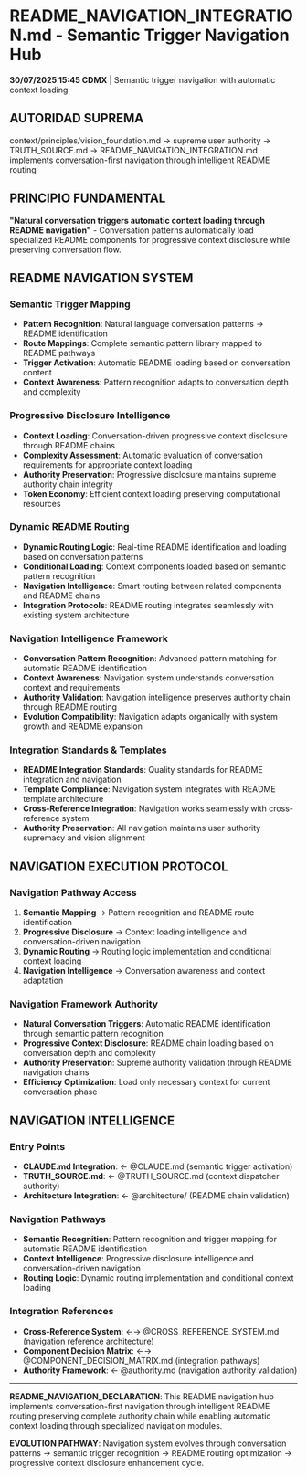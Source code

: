 # README_NAVIGATION_INTEGRATION.md - Semantic Trigger Navigation Hub

**30/07/2025 15:45 CDMX** | Semantic trigger navigation with automatic context loading

## AUTORIDAD SUPREMA
context/principles/vision_foundation.md → supreme user authority → TRUTH_SOURCE.md → README_NAVIGATION_INTEGRATION.md implements conversation-first navigation through intelligent README routing

## PRINCIPIO FUNDAMENTAL
**"Natural conversation triggers automatic context loading through README navigation"** - Conversation patterns automatically load specialized README components for progressive context disclosure while preserving conversation flow.

## README NAVIGATION SYSTEM

### **Semantic Trigger Mapping**
- **Pattern Recognition**: Natural language conversation patterns → README identification
- **Route Mappings**: Complete semantic pattern library mapped to README pathways
- **Trigger Activation**: Automatic README loading based on conversation content
- **Context Awareness**: Pattern recognition adapts to conversation depth and complexity

### **Progressive Disclosure Intelligence**
- **Context Loading**: Conversation-driven progressive context disclosure through README chains
- **Complexity Assessment**: Automatic evaluation of conversation requirements for appropriate context loading
- **Authority Preservation**: Progressive disclosure maintains supreme authority chain integrity
- **Token Economy**: Efficient context loading preserving computational resources

### **Dynamic README Routing**
- **Dynamic Routing Logic**: Real-time README identification and loading based on conversation patterns
- **Conditional Loading**: Context components loaded based on semantic pattern recognition
- **Navigation Intelligence**: Smart routing between related components and README chains
- **Integration Protocols**: README routing integrates seamlessly with existing system architecture

### **Navigation Intelligence Framework**
- **Conversation Pattern Recognition**: Advanced pattern matching for automatic README identification
- **Context Awareness**: Navigation system understands conversation context and requirements
- **Authority Validation**: Navigation intelligence preserves authority chain through README routing
- **Evolution Compatibility**: Navigation adapts organically with system growth and README expansion

### **Integration Standards & Templates**
- **README Integration Standards**: Quality standards for README integration and navigation
- **Template Compliance**: Navigation system integrates with README template architecture
- **Cross-Reference Integration**: Navigation works seamlessly with cross-reference system
- **Authority Preservation**: All navigation maintains user authority supremacy and vision alignment

## NAVIGATION EXECUTION PROTOCOL

### **Navigation Pathway Access**
1. **Semantic Mapping** → Pattern recognition and README route identification
2. **Progressive Disclosure** → Context loading intelligence and conversation-driven navigation
3. **Dynamic Routing** → Routing logic implementation and conditional context loading
4. **Navigation Intelligence** → Conversation awareness and context adaptation

### **Navigation Framework Authority**
- **Natural Conversation Triggers**: Automatic README identification through semantic pattern recognition
- **Progressive Context Disclosure**: README chain loading based on conversation depth and complexity
- **Authority Preservation**: Supreme authority validation through README navigation chains
- **Efficiency Optimization**: Load only necessary context for current conversation phase

## NAVIGATION INTELLIGENCE

### **Entry Points**
- **CLAUDE.md Integration**: ← @CLAUDE.md (semantic trigger activation)
- **TRUTH_SOURCE.md**: ← @TRUTH_SOURCE.md (context dispatcher authority)
- **Architecture Integration**: ← @architecture/ (README chain validation)

### **Navigation Pathways**
- **Semantic Recognition**: Pattern recognition and trigger mapping for automatic README identification
- **Context Intelligence**: Progressive disclosure intelligence and conversation-driven navigation
- **Routing Logic**: Dynamic routing implementation and conditional context loading

### **Integration References**
- **Cross-Reference System**: ←→ @CROSS_REFERENCE_SYSTEM.md (navigation reference architecture)
- **Component Decision Matrix**: ←→ @COMPONENT_DECISION_MATRIX.md (integration pathways)
- **Authority Framework**: ← @authority.md (navigation authority validation)

---

**README_NAVIGATION_DECLARATION**: This README navigation hub implements conversation-first navigation through intelligent README routing preserving complete authority chain while enabling automatic context loading through specialized navigation modules.

**EVOLUTION PATHWAY**: Navigation system evolves through conversation patterns → semantic trigger recognition → README routing optimization → progressive context disclosure enhancement cycle.